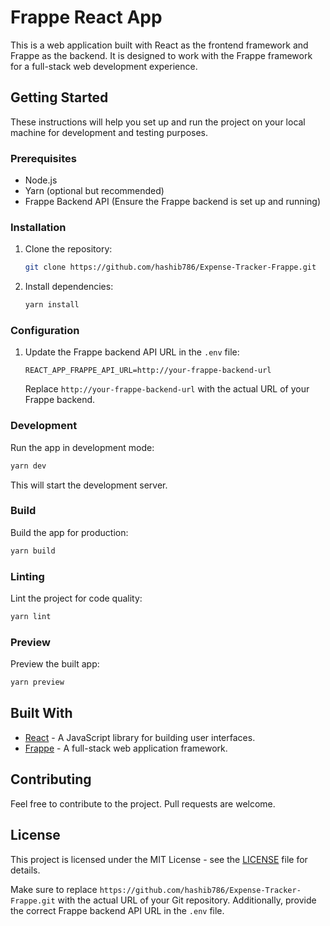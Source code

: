 # Frappe React App

This is a web application built with React as the frontend framework and Frappe as the backend. It is designed to work with the Frappe framework for a full-stack web development experience.

## Getting Started

These instructions will help you set up and run the project on your local machine for development and testing purposes.

### Prerequisites

- Node.js
- Yarn (optional but recommended)
- Frappe Backend API (Ensure the Frappe backend is set up and running)

### Installation

1. Clone the repository:

   ```bash
   git clone https://github.com/hashib786/Expense-Tracker-Frappe.git
   ```

2. Install dependencies:

   ```bash
   yarn install
   ```

### Configuration

1. Update the Frappe backend API URL in the `.env` file:

   ```
   REACT_APP_FRAPPE_API_URL=http://your-frappe-backend-url
   ```

   Replace `http://your-frappe-backend-url` with the actual URL of your Frappe backend.

### Development

Run the app in development mode:

```bash
yarn dev
```

This will start the development server.

### Build

Build the app for production:

```bash
yarn build
```

### Linting

Lint the project for code quality:

```bash
yarn lint
```

### Preview

Preview the built app:

```bash
yarn preview
```

## Built With

- [React](https://reactjs.org/) - A JavaScript library for building user interfaces.
- [Frappe](https://frappeframework.com/) - A full-stack web application framework.

## Contributing

Feel free to contribute to the project. Pull requests are welcome.

## License

This project is licensed under the MIT License - see the [LICENSE](LICENSE) file for details.

Make sure to replace `https://github.com/hashib786/Expense-Tracker-Frappe.git` with the actual URL of your Git repository. Additionally, provide the correct Frappe backend API URL in the `.env` file.